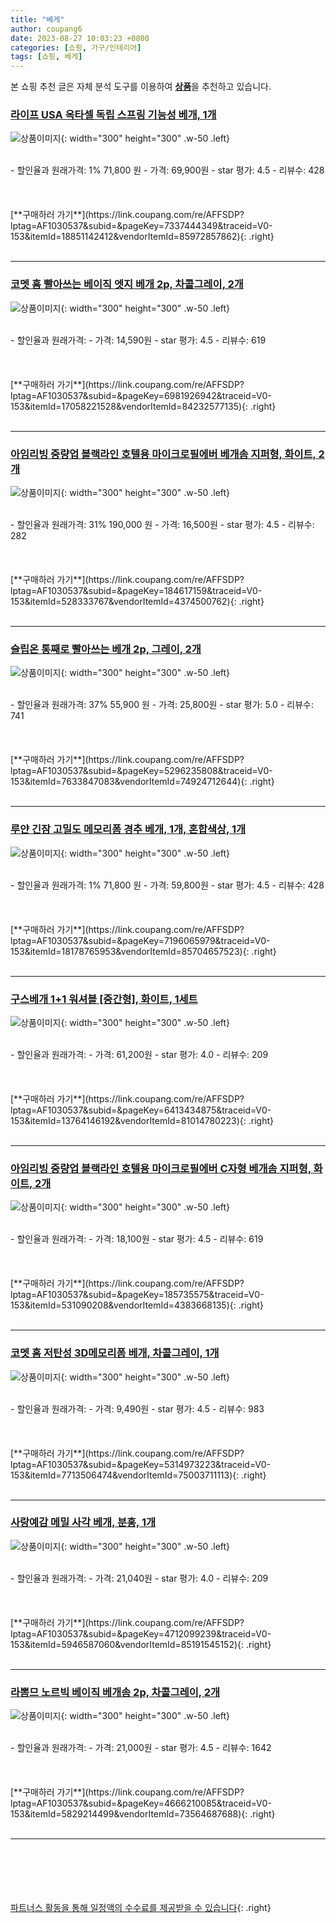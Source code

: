 ```yaml
---
title: "베게"
author: coupang6
date: 2023-08-27 10:03:23 +0800
categories: [쇼핑, 가구/인테리어]
tags: [쇼핑, 베게]
---
```


본 쇼핑 추천 글은 자체 분석 도구를 이용하여 [**상품**](https://link.coupang.com/a/bao1ui)을 추천하고 있습니다.

### [라이프 USA 옥타셀 독립 스프링 기능성 베개, 1개](https://link.coupang.com/re/AFFSDP?lptag=AF1030537&subid=&pageKey=7337444349&traceid=V0-153&itemId=18851142412&vendorItemId=85972857862)

![상품이미지](https://thumbnail9.coupangcdn.com/thumbnails/remote/230x230ex/image/vendor_inventory/2d8b/a9130da05e49824d811b129552432ea7f5b652697c7527f65019aa5057de.jpg){: width="300" height="300" .w-50 .left}


<br>
- 할인율과 원래가격: 1%  71,800   원
- 가격: 69,900원
- star 평가: 4.5
- 리뷰수: 428
<br>
<br>
<br>
<br>
[**구매하러 가기**](https://link.coupang.com/re/AFFSDP?lptag=AF1030537&subid=&pageKey=7337444349&traceid=V0-153&itemId=18851142412&vendorItemId=85972857862){: .right}
<br>
<br>

---

### [코멧 홈 빨아쓰는 베이직 엣지 베개 2p, 차콜그레이, 2개](https://link.coupang.com/re/AFFSDP?lptag=AF1030537&subid=&pageKey=6981926942&traceid=V0-153&itemId=17058221528&vendorItemId=84232577135)

![상품이미지](https://thumbnail6.coupangcdn.com/thumbnails/remote/230x230ex/image/retail/images/2021083757364982-c532a909-0cc8-400f-940c-fe40e4e87c8c.jpg){: width="300" height="300" .w-50 .left}


<br>
- 할인율과 원래가격: 
- 가격: 14,590원
- star 평가: 4.5
- 리뷰수: 619
<br>
<br>
<br>
<br>
[**구매하러 가기**](https://link.coupang.com/re/AFFSDP?lptag=AF1030537&subid=&pageKey=6981926942&traceid=V0-153&itemId=17058221528&vendorItemId=84232577135){: .right}
<br>
<br>

---

### [아임리빙 중량업 블랙라인 호텔용 마이크로필에버 베개솜 지퍼형, 화이트, 2개](https://link.coupang.com/re/AFFSDP?lptag=AF1030537&subid=&pageKey=184617159&traceid=V0-153&itemId=528333767&vendorItemId=4374500762)

![상품이미지](https://thumbnail6.coupangcdn.com/thumbnails/remote/230x230ex/image/retail/images/67278057482924-823f38f1-67ad-4d6a-aa62-b3b8ae1f2b4f.jpg){: width="300" height="300" .w-50 .left}


<br>
- 할인율과 원래가격: 31%  190,000   원
- 가격: 16,500원
- star 평가: 4.5
- 리뷰수: 282
<br>
<br>
<br>
<br>
[**구매하러 가기**](https://link.coupang.com/re/AFFSDP?lptag=AF1030537&subid=&pageKey=184617159&traceid=V0-153&itemId=528333767&vendorItemId=4374500762){: .right}
<br>
<br>

---

### [슬립온 통째로 빨아쓰는 베개 2p, 그레이, 2개](https://link.coupang.com/re/AFFSDP?lptag=AF1030537&subid=&pageKey=5296235808&traceid=V0-153&itemId=7633847083&vendorItemId=74924712644)

![상품이미지](https://thumbnail7.coupangcdn.com/thumbnails/remote/230x230ex/image/retail/images/2021/04/05/16/3/0ad5586c-28de-4db1-b945-c7c603b89158.jpg){: width="300" height="300" .w-50 .left}


<br>
- 할인율과 원래가격: 37%  55,900   원
- 가격: 25,800원
- star 평가: 5.0
- 리뷰수: 741
<br>
<br>
<br>
<br>
[**구매하러 가기**](https://link.coupang.com/re/AFFSDP?lptag=AF1030537&subid=&pageKey=5296235808&traceid=V0-153&itemId=7633847083&vendorItemId=74924712644){: .right}
<br>
<br>

---

### [루얀 긴잠 고밀도 메모리폼 경추 베개, 1개, 혼합색상, 1개](https://link.coupang.com/re/AFFSDP?lptag=AF1030537&subid=&pageKey=7196065979&traceid=V0-153&itemId=18178765953&vendorItemId=85704657523)

![상품이미지](https://thumbnail8.coupangcdn.com/thumbnails/remote/230x230ex/image/vendor_inventory/6740/48b71685f8f1983fa19b1c5cb216fe6fe49cbd711ab4a88cb87ead061558.jpg){: width="300" height="300" .w-50 .left}


<br>
- 할인율과 원래가격: 1%  71,800   원
- 가격: 59,800원
- star 평가: 4.5
- 리뷰수: 428
<br>
<br>
<br>
<br>
[**구매하러 가기**](https://link.coupang.com/re/AFFSDP?lptag=AF1030537&subid=&pageKey=7196065979&traceid=V0-153&itemId=18178765953&vendorItemId=85704657523){: .right}
<br>
<br>

---

### [구스베개 1+1 워셔블 [중간형], 화이트, 1세트](https://link.coupang.com/re/AFFSDP?lptag=AF1030537&subid=&pageKey=6413434875&traceid=V0-153&itemId=13764146192&vendorItemId=81014780223)

![상품이미지](https://thumbnail6.coupangcdn.com/thumbnails/remote/230x230ex/image/vendor_inventory/d318/1a8c42919da5cb0945cbde9838df1b3f37f423f2f962f04b9ee6685fe870.jpg){: width="300" height="300" .w-50 .left}


<br>
- 할인율과 원래가격: 
- 가격: 61,200원
- star 평가: 4.0
- 리뷰수: 209
<br>
<br>
<br>
<br>
[**구매하러 가기**](https://link.coupang.com/re/AFFSDP?lptag=AF1030537&subid=&pageKey=6413434875&traceid=V0-153&itemId=13764146192&vendorItemId=81014780223){: .right}
<br>
<br>

---

### [아임리빙 중량업 블랙라인 호텔용 마이크로필에버 C자형 베개솜 지퍼형, 화이트, 2개](https://link.coupang.com/re/AFFSDP?lptag=AF1030537&subid=&pageKey=185735575&traceid=V0-153&itemId=531090208&vendorItemId=4383668135)

![상품이미지](https://thumbnail6.coupangcdn.com/thumbnails/remote/230x230ex/image/product/image/vendoritem/2019/06/28/4383668135/e72b4d82-8669-4e1d-b975-6f7cf90541a8.jpg){: width="300" height="300" .w-50 .left}


<br>
- 할인율과 원래가격: 
- 가격: 18,100원
- star 평가: 4.5
- 리뷰수: 619
<br>
<br>
<br>
<br>
[**구매하러 가기**](https://link.coupang.com/re/AFFSDP?lptag=AF1030537&subid=&pageKey=185735575&traceid=V0-153&itemId=531090208&vendorItemId=4383668135){: .right}
<br>
<br>

---

### [코멧 홈 저탄성 3D메모리폼 베개, 차콜그레이, 1개](https://link.coupang.com/re/AFFSDP?lptag=AF1030537&subid=&pageKey=5314973223&traceid=V0-153&itemId=7713506474&vendorItemId=75003711113)

![상품이미지](https://thumbnail9.coupangcdn.com/thumbnails/remote/230x230ex/image/retail/images/82149151799754-9520cfbe-6c9b-4da0-b834-c08b41df969a.jpg){: width="300" height="300" .w-50 .left}


<br>
- 할인율과 원래가격: 
- 가격: 9,490원
- star 평가: 4.5
- 리뷰수: 983
<br>
<br>
<br>
<br>
[**구매하러 가기**](https://link.coupang.com/re/AFFSDP?lptag=AF1030537&subid=&pageKey=5314973223&traceid=V0-153&itemId=7713506474&vendorItemId=75003711113){: .right}
<br>
<br>

---

### [사랑예감 메밀 사각 베개, 분홍, 1개](https://link.coupang.com/re/AFFSDP?lptag=AF1030537&subid=&pageKey=4712099239&traceid=V0-153&itemId=5946587060&vendorItemId=85191545152)

![상품이미지](https://thumbnail6.coupangcdn.com/thumbnails/remote/230x230ex/image/vendor_inventory/8409/225e8ee208e94dcc748440c14c941ee2f980e352df890f9e996e324c54c6.jpg){: width="300" height="300" .w-50 .left}


<br>
- 할인율과 원래가격: 
- 가격: 21,040원
- star 평가: 4.0
- 리뷰수: 209
<br>
<br>
<br>
<br>
[**구매하러 가기**](https://link.coupang.com/re/AFFSDP?lptag=AF1030537&subid=&pageKey=4712099239&traceid=V0-153&itemId=5946587060&vendorItemId=85191545152){: .right}
<br>
<br>

---

### [라뽐므 노르빅 베이직 베개솜 2p, 차콜그레이, 2개](https://link.coupang.com/re/AFFSDP?lptag=AF1030537&subid=&pageKey=4666210085&traceid=V0-153&itemId=5829214499&vendorItemId=73564687688)

![상품이미지](https://thumbnail8.coupangcdn.com/thumbnails/remote/230x230ex/image/rs_quotation_api/gjx0mmht/59afab21d92548dca5bdf54931c76795.jpg){: width="300" height="300" .w-50 .left}


<br>
- 할인율과 원래가격: 
- 가격: 21,000원
- star 평가: 4.5
- 리뷰수: 1642
<br>
<br>
<br>
<br>
[**구매하러 가기**](https://link.coupang.com/re/AFFSDP?lptag=AF1030537&subid=&pageKey=4666210085&traceid=V0-153&itemId=5829214499&vendorItemId=73564687688){: .right}
<br>
<br>

---
<br><br><br><br><br> [파트너스 활동을 통해 일정액의 수수료를 제공받을 수 있습니다](https://link.coupang.com/a/bao1ui){: .right}